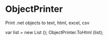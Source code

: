 # ObjectPrinter
Print .net objects to text, html, excel, csv


var list = new List<MyClass> ();
ObjectPrinter.ToHtml (list);
